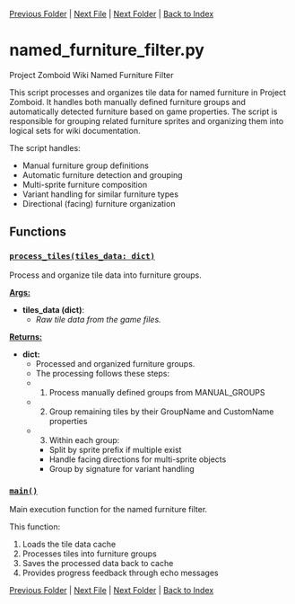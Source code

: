 [Previous Folder](../recipes/craft_recipes.md) | [Next File](tiles_article.md) | [Next Folder](../tools/update_icons.md) | [Back to Index](../../index.md)

# named_furniture_filter.py

Project Zomboid Wiki Named Furniture Filter

This script processes and organizes tile data for named furniture in Project Zomboid.
It handles both manually defined furniture groups and automatically detected furniture
based on game properties. The script is responsible for grouping related furniture
sprites and organizing them into logical sets for wiki documentation.

The script handles:
- Manual furniture group definitions
- Automatic furniture detection and grouping
- Multi-sprite furniture composition
- Variant handling for similar furniture types
- Directional (facing) furniture organization

## Functions

### [`process_tiles(tiles_data: dict)`](https://github.com/Vaileasys/pz-wiki_parser/blob/main/scripts/tiles/named_furniture_filter.py#L156)

Process and organize tile data into furniture groups.


<ins>**Args:**</ins>
  - **tiles_data (dict)**:
      - _Raw tile data from the game files._

<ins>**Returns:**</ins>
  - **dict:**
      - Processed and organized furniture groups.
      - The processing follows these steps:
      - 1. Process manually defined groups from MANUAL_GROUPS
      - 2. Group remaining tiles by their GroupName and CustomName properties
      - 3. Within each group:
        - Split by sprite prefix if multiple exist
        - Handle facing directions for multi-sprite objects
        - Group by signature for variant handling

### [`main()`](https://github.com/Vaileasys/pz-wiki_parser/blob/main/scripts/tiles/named_furniture_filter.py#L289)

Main execution function for the named furniture filter.

This function:
1. Loads the tile data cache
2. Processes tiles into furniture groups
3. Saves the processed data back to cache
4. Provides progress feedback through echo messages



[Previous Folder](../recipes/craft_recipes.md) | [Next File](tiles_article.md) | [Next Folder](../tools/update_icons.md) | [Back to Index](../../index.md)

